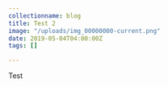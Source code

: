 ```yaml
---
collectionname: blog
title: Test 2
image: "/uploads/img_00000000-current.png"
date: 2019-05-04T04:00:00Z
tags: []

---
```

Test